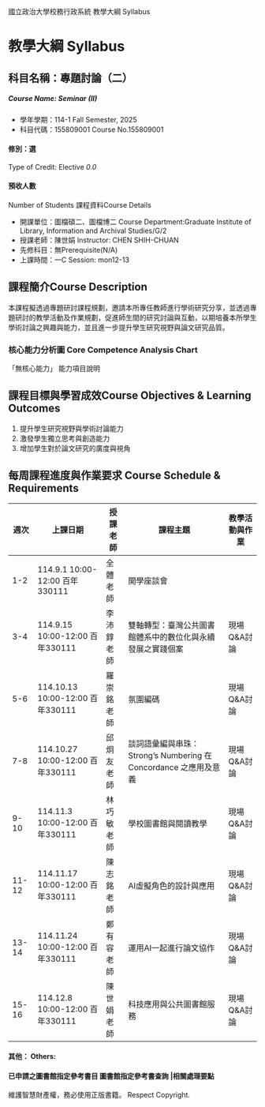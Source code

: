 國立政治大學校務行政系統 教學大綱 Syllabus
# 教學大綱 Syllabus
##  科目名稱：專題討論（二）
#####  Course Name: Seminar (II)
  * 學年學期：114-1 Fall Semester, 2025 
  * 科目代碼：155809001 Course No.155809001
#### 修別：選
Type of Credit: Elective 
_0.0_
#### 預收人數
Number of Students
課程資料Course Details
  * 開課單位：圖檔碩二、圖檔博二 Course Department:Graduate Institute of Library, Information and Archival Studies/G/2 
  * 授課老師：陳世娟 Instructor: CHEN SHIH-CHUAN 
  * 先修科目：無Prerequisite(N/A)
  * 上課時間：一C Session: mon12-13
##  課程簡介Course Description
本課程擬透過專題研討課程規劃，邀請本所專任教師進行學術研究分享，並透過專題研討的教學活動及作業規劃，促進師生間的研究討論與互動，以期培養本所學生學術討論之興趣與能力，並且進一步提升學生研究視野與論文研究品質。
###  核心能力分析圖 Core Competence Analysis Chart
「無核心能力」 
能力項目說明
##  課程目標與學習成效Course Objectives & Learning Outcomes 
  1. 提升學生研究視野與學術討論能力
  2. 激發學生獨立思考與創造能力
  3. 增加學生對於論文研究的廣度與視角
##  每周課程進度與作業要求 Course Schedule & Requirements
週次 |  上課日期 |  授課老師 |  課程主題 |  教學活動與作業  
---|---|---|---|---  
1-2 |  114.9.1 10:00-12:00 百年330111 |  全體老師 |  開學座談會 |   
3-4 |  114.9.15 10:00-12:00 百年330111 |  李沛錞老師 |  雙軸轉型：臺灣公共圖書館體系中的數位化與永續發展之實踐個案 |  現場Q&A討論  
5-6 |  114.10.13 10:00-12:00 百年330111 |  羅崇銘老師 |  氛圍編碼 |  現場Q&A討論  
7-8 |  114.10.27 10:00-12:00 百年330111 |  邱炯友老師 |  談詞語彙編與串珠：Strong’s Numbering 在 Concordance 之應用及意義 |  現場Q&A討論  
9-10 |  114.11.3 10:00-12:00 百年330111 |  林巧敏老師 |  學校圖書館與閱讀教學 |  現場Q&A討論  
11-12 |  114.11.17 10:00-12:00 百年330111 |  陳志銘老師 |  AI虛擬角色的設計與應用 |  現場Q&A討論  
13-14 |  114.11.24 10:00-12:00 百年330111 |  鄭有容老師 |  運用AI一起進行論文協作 |  現場Q&A討論  
15-16 |  114.12.8 10:00-12:00 百年330111 |  陳世娟老師 |  科技應用與公共圖書館服務 |  現場Q&A討論  
####  其他： Others:
####  已申請之圖書館指定參考書目  圖書館指定參考書查詢 |相關處理要點
維護智慧財產權，務必使用正版書籍。 Respect Copyright.